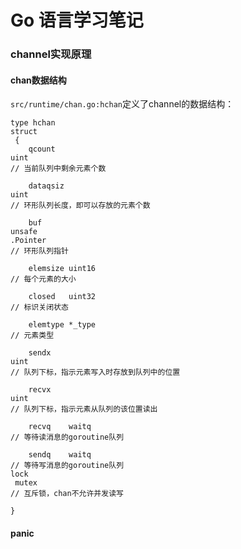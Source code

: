 # Go 语言**学习笔记**

#### 

### channel实现原理

#### chan数据结构

`src/runtime/chan.go:hchan`定义了channel的数据结构：

```
type hchan 
struct
 {
	qcount   
uint
// 当前队列中剩余元素个数

	dataqsiz 
uint
// 环形队列长度，即可以存放的元素个数

	buf      
unsafe
.Pointer 
// 环形队列指针

	elemsize uint16         
// 每个元素的大小

	closed   uint32	        
// 标识关闭状态

	elemtype *_type         
// 元素类型

	sendx    
uint
// 队列下标，指示元素写入时存放到队列中的位置

	recvx    
uint
// 队列下标，指示元素从队列的该位置读出

	recvq    waitq          
// 等待读消息的goroutine队列

	sendq    waitq          
// 等待写消息的goroutine队列
lock
 mutex              
// 互斥锁，chan不允许并发读写

}
```

#### panic



